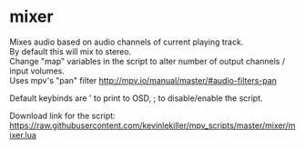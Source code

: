 # mixer

Mixes audio based on audio channels of current playing track.  
By default this will mix to stereo.  
Change "map" variables in the script to alter number of output channels / input volumes.  
Uses mpv's "pan" filter http://mpv.io/manual/master/#audio-filters-pan  

Default keybinds are ' to print to OSD, ; to disable/enable the script.

Download link for the script: https://raw.githubusercontent.com/kevinlekiller/mpv_scripts/master/mixer/mixer.lua
